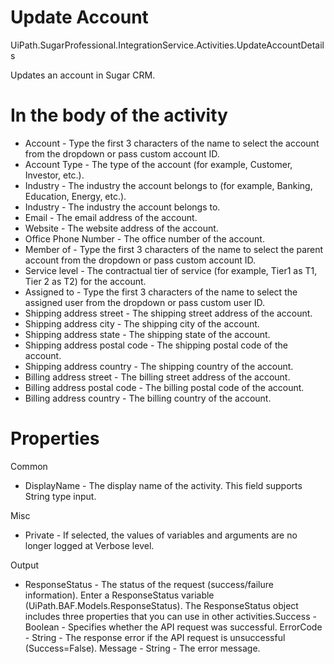 ﻿# Update Account

UiPath.SugarProfessional.IntegrationService.Activities.UpdateAccountDetails

Updates an account in Sugar CRM.

# In the body of the activity

* Account - Type the first 3 characters of the name to select the account from the dropdown or pass custom account ID.
* Account Type - The type of the account (for example, Customer, Investor, etc.).
* Industry - The industry the account belongs to (for example, Banking, Education, Energy, etc.).
* Industry - The industry the account belongs to.
* Email - The email address of the account.
* Website - The website address of the account.
* Office Phone Number - The office number of the account.
* Member of - Type the first 3 characters of the name to select the parent account from the dropdown or pass custom account ID.
* Service level - The contractual tier of service (for example, Tier1 as T1, Tier 2 as T2) for the account.
* Assigned to - Type the first 3 characters of the name to select the assigned user from the dropdown or pass custom user ID.
* Shipping address street - The shipping street address of the account.
* Shipping address city - The shipping city of the account.
* Shipping address state - The shipping state of the account.
* Shipping address postal code - The shipping postal code of the account.
* Shipping address country - The shipping country of the account.
* Billing address street - The billing street address of the account.
* Billing address postal code - The billing postal code of the account.
* Billing address country - The billing country of the account.

# Properties

Common

* DisplayName - The display name of the activity. This field supports String type input.

Misc

* Private - If selected, the values of variables and arguments are no longer logged at Verbose level.

Output

* ResponseStatus - The status of the request (success/failure information). Enter a ResponseStatus variable (UiPath.BAF.Models.ResponseStatus). The ResponseStatus object includes three properties that you can use in other activities.Success - Boolean - Specifies whether the API request was successful. ErrorCode - String - The response error if the API request is unsuccessful (Success=False). Message - String - The error message.
